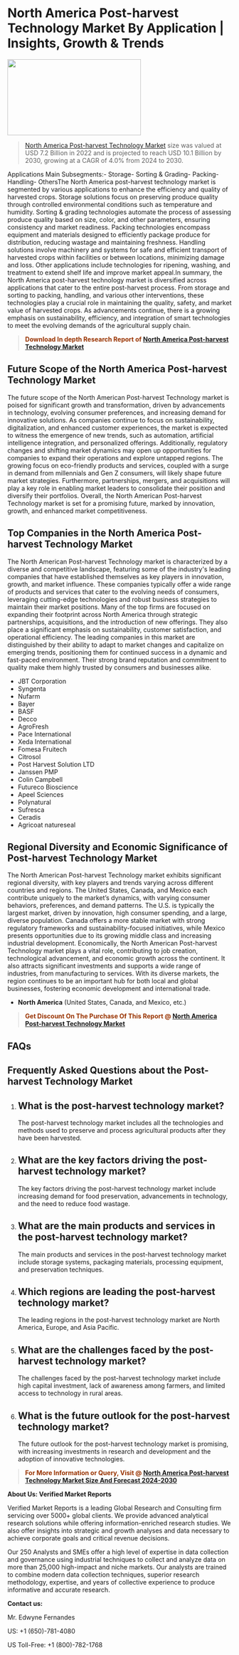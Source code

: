 <p><h1>North America Post-harvest Technology Market By Application | Insights, Growth & Trends</h1><p><img class="aligncenter size-medium wp-image-105565" src="https://ffe5etoiles.com/wp-content/uploads/2025/01/MST7-300x171.png" alt="" width="300" height="171" /></p><blockquote><p><a href="https://www.verifiedmarketreports.com/download-sample/?rid=350332&utm_source=Github-NA&utm_medium=385" target="_blank">North America Post-harvest Technology Market</a> size was valued at USD 7.2 Billion in 2022 and is projected to reach USD 10.1 Billion by 2030, growing at a CAGR of 4.0% from 2024 to 2030.</p></blockquote>Applications Main Subsegments:- Storage- Sorting & Grading- Packing- Handling- OthersThe North America post-harvest technology market is segmented by various applications to enhance the efficiency and quality of harvested crops. Storage solutions focus on preserving produce quality through controlled environmental conditions such as temperature and humidity. Sorting & grading technologies automate the process of assessing produce quality based on size, color, and other parameters, ensuring consistency and market readiness. Packing technologies encompass equipment and materials designed to efficiently package produce for distribution, reducing wastage and maintaining freshness. Handling solutions involve machinery and systems for safe and efficient transport of harvested crops within facilities or between locations, minimizing damage and loss. Other applications include technologies for ripening, washing, and treatment to extend shelf life and improve market appeal.In summary, the North America post-harvest technology market is diversified across applications that cater to the entire post-harvest process. From storage and sorting to packing, handling, and various other interventions, these technologies play a crucial role in maintaining the quality, safety, and market value of harvested crops. As advancements continue, there is a growing emphasis on sustainability, efficiency, and integration of smart technologies to meet the evolving demands of the agricultural supply chain.</p><blockquote><p><span style="color: #993300;"><strong>Download In depth Research Report of <a href="https://www.verifiedmarketreports.com/download-sample/?rid=350332&utm_source=Github-NA&utm_medium=385">North America Post-harvest Technology Market</a></strong></span></p></blockquote><h2>Future Scope of the North America Post-harvest Technology Market</h2><p>The future scope of the North American Post-harvest Technology market is poised for significant growth and transformation, driven by advancements in technology, evolving consumer preferences, and increasing demand for innovative solutions. As companies continue to focus on sustainability, digitalization, and enhanced customer experiences, the market is expected to witness the emergence of new trends, such as automation, artificial intelligence integration, and personalized offerings. Additionally, regulatory changes and shifting market dynamics may open up opportunities for companies to expand their operations and explore untapped regions. The growing focus on eco-friendly products and services, coupled with a surge in demand from millennials and Gen Z consumers, will likely shape future market strategies. Furthermore, partnerships, mergers, and acquisitions will play a key role in enabling market leaders to consolidate their position and diversify their portfolios. Overall, the North American Post-harvest Technology market is set for a promising future, marked by innovation, growth, and enhanced market competitiveness.</p><h2>Top Companies in the North America Post-harvest Technology Market</h2><p>The North American Post-harvest Technology market is characterized by a diverse and competitive landscape, featuring some of the industry's leading companies that have established themselves as key players in innovation, growth, and market influence. These companies typically offer a wide range of products and services that cater to the evolving needs of consumers, leveraging cutting-edge technologies and robust business strategies to maintain their market positions. Many of the top firms are focused on expanding their footprint across North America through strategic partnerships, acquisitions, and the introduction of new offerings. They also place a significant emphasis on sustainability, customer satisfaction, and operational efficiency. The leading companies in this market are distinguished by their ability to adapt to market changes and capitalize on emerging trends, positioning them for continued success in a dynamic and fast-paced environment. Their strong brand reputation and commitment to quality make them highly trusted by consumers and businesses alike.</p><p><ul><li>JBT Corporation </li><li> Syngenta </li><li> Nufarm </li><li> Bayer </li><li> BASF </li><li> Decco </li><li> AgroFresh </li><li> Pace International </li><li> Xeda International </li><li> Fomesa Fruitech </li><li> Citrosol </li><li> Post Harvest Solution LTD </li><li> Janssen PMP </li><li> Colin Campbell </li><li> Futureco Bioscience </li><li> Apeel Sciences </li><li> Polynatural </li><li> Sufresca </li><li> Ceradis </li><li> Agricoat natureseal</li></ul></p><h2>Regional Diversity and Economic Significance of Post-harvest Technology Market</h2><p>The North American Post-harvest Technology market exhibits significant regional diversity, with key players and trends varying across different countries and regions. The United States, Canada, and Mexico each contribute uniquely to the market’s dynamics, with varying consumer behaviors, preferences, and demand patterns. The U.S. is typically the largest market, driven by innovation, high consumer spending, and a large, diverse population. Canada offers a more stable market with strong regulatory frameworks and sustainability-focused initiatives, while Mexico presents opportunities due to its growing middle class and increasing industrial development. Economically, the North American Post-harvest Technology market plays a vital role, contributing to job creation, technological advancement, and economic growth across the continent. It also attracts significant investments and supports a wide range of industries, from manufacturing to services. With its diverse markets, the region continues to be an important hub for both local and global businesses, fostering economic development and international trade.</p><ul> <li><strong>North America</strong> (United States, Canada, and Mexico, etc.)</li></ul><blockquote><p><span style="color: #993300;"><strong>Get Discount On The Purchase Of This Report @ <a href="https://www.verifiedmarketreports.com/ask-for-discount/?rid=350332&utm_source=Github-NA&utm_medium=385">North America Post-harvest Technology Market</a></strong></span></p></blockquote><h2>FAQs</h2><p><h2>Frequently Asked Questions about the Post-harvest Technology Market</h1><ol> <li> <h2>What is the post-harvest technology market?</div><div></h2> <p>The post-harvest technology market includes all the technologies and methods used to preserve and process agricultural products after they have been harvested.</p> </li> <li> <h2>What are the key factors driving the post-harvest technology market?</div><div></h2> <p>The key factors driving the post-harvest technology market include increasing demand for food preservation, advancements in technology, and the need to reduce food wastage.</p> </li> <li> <h2>What are the main products and services in the post-harvest technology market?</div><div></h2> <p>The main products and services in the post-harvest technology market include storage systems, packaging materials, processing equipment, and preservation techniques.</p> </li> <li> <h2>Which regions are leading the post-harvest technology market?</div><div></h2> <p>The leading regions in the post-harvest technology market are North America, Europe, and Asia Pacific.</p> </li> <li> <h2>What are the challenges faced by the post-harvest technology market?</div><div></h2> <p>The challenges faced by the post-harvest technology market include high capital investment, lack of awareness among farmers, and limited access to technology in rural areas.</p> </li> <li> <h2>What is the future outlook for the post-harvest technology market?</div><div></h2> <p>The future outlook for the post-harvest technology market is promising, with increasing investments in research and development and the adoption of innovative technologies.</p> </li></ol></body></html></p><blockquote><p><span style="color: #993300;"><strong>For More Information or Query, Visit @ <a href="https://www.verifiedmarketreports.com/product/post-harvest-technology-market/">North America Post-harvest Technology Market Size And Forecast 2024-2030</a></strong></span></p></blockquote><p><strong>About Us: Verified Market Reports</strong></p><p>Verified Market Reports is a leading Global Research and Consulting firm servicing over 5000+ global clients. We provide advanced analytical research solutions while offering information-enriched research studies. We also offer insights into strategic and growth analyses and data necessary to achieve corporate goals and critical revenue decisions.</p><p>Our 250 Analysts and SMEs offer a high level of expertise in data collection and governance using industrial techniques to collect and analyze data on more than 25,000 high-impact and niche markets. Our analysts are trained to combine modern data collection techniques, superior research methodology, expertise, and years of collective experience to produce informative and accurate research.</p><p><strong>Contact us:</strong></p><p>Mr. Edwyne Fernandes</p><p>US: +1 (650)-781-4080</p><p>US Toll-Free: +1 (800)-782-1768</p>
